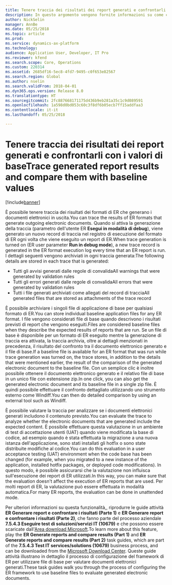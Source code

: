 ```yaml
---
title: Tenere traccia dei risultati dei report generati e confrontarli con i valori di base
description: In questo argomento vengono fornite informazioni su come confrontare i risultati dei report di ER generati con i valori di report di base.
author: NickSelin
manager: AnnBe
ms.date: 05/25/2018
ms.topic: article
ms.prod: 
ms.service: dynamics-ax-platform
ms.technology: 
audience: Application User, Developer, IT Pro
ms.reviewer: kfend
ms.search.scope: Core, Operations
ms.custom: 220314
ms.assetid: 2685df16-5ec8-4fd7-9495-c0f653e82567
ms.search.region: Global
ms.author: nselin
ms.search.validFrom: 2018-04-01
ms.dyn365.ops.version: Release 8.0
ms.translationtype: HT
ms.sourcegitcommit: 2fc887668171175d436b9eb281a35c1c9d089591
ms.openlocfilehash: 1a598d0bd053c60c3f8df6b05ecb7ff15addfaa3
ms.contentlocale: it-it
ms.lasthandoff: 05/25/2018

---
```


# <a name="trace-generated-report-results-and-compare-them-with-baseline-values"></a><span data-ttu-id="70357-103">Tenere traccia dei risultati dei report generati e confrontarli con i valori di base</span><span class="sxs-lookup"><span data-stu-id="70357-103">Trace generated report results and compare them with baseline values</span></span>

[!include[banner](../includes/banner.md)]

<span data-ttu-id="70357-104">È possibile tenere traccia dei risultati dei formati di ER che generano i documenti elettronici in uscita.</span><span class="sxs-lookup"><span data-stu-id="70357-104">You can trace the results of ER formats that generate outgoing electronic documents.</span></span> <span data-ttu-id="70357-105">Quando si attiva la generazione della traccia (parametro dell'utente ER **Esegui in modalità di debug**), viene generato un nuovo record di traccia nel registro di esecuzione del formato di ER ogni volta che viene eseguito un report di ER.</span><span class="sxs-lookup"><span data-stu-id="70357-105">When trace generation is turned on (ER user parameter **Run in debug mode**), a new trace record is generated in the ER format execution log every time that an ER report is run.</span></span> <span data-ttu-id="70357-106">I dettagli seguenti vengono archiviati in ogni traccia generata:</span><span class="sxs-lookup"><span data-stu-id="70357-106">The following details are stored in each trace that is generated:</span></span>

- <span data-ttu-id="70357-107">Tutti gli avvisi generati dalle regole di convalida</span><span class="sxs-lookup"><span data-stu-id="70357-107">All warnings that were generated by validation rules</span></span>
- <span data-ttu-id="70357-108">Tutti gli errori generati dalle regole di convalida</span><span class="sxs-lookup"><span data-stu-id="70357-108">All errors that were generated by validation rules</span></span> 
- <span data-ttu-id="70357-109">Tutti i file generati archiviati come allegati del record di traccia</span><span class="sxs-lookup"><span data-stu-id="70357-109">All generated files that are stored as attachments of the trace record</span></span>

<span data-ttu-id="70357-110">È possibile archiviare i singoli file di applicazione di base per qualsiasi formato di ER.</span><span class="sxs-lookup"><span data-stu-id="70357-110">You can store individual baseline application files for any ER format.</span></span> <span data-ttu-id="70357-111">I file vengono considerati file di base quando descrivono i risultati previsti di report che vengono eseguiti.</span><span class="sxs-lookup"><span data-stu-id="70357-111">Files are considered baseline files when they describe the expected results of reports that are run.</span></span> <span data-ttu-id="70357-112">Se un file di base è disponibile per un formato di ER eseguito mentre la generazione di traccia era attivata, la traccia archivia, oltre ai dettagli menzionati in precedenza, il risultato del confronto tra il documento elettronico generato e il file di base.</span><span class="sxs-lookup"><span data-stu-id="70357-112">If a baseline file is available for an ER format that was run while trace generation was turned on, the trace stores, in addition to the details that were mentioned earlier, the result of the comparison of the generated electronic document to the baseline file.</span></span> <span data-ttu-id="70357-113">Con un semplice clic è inoltre possibile ottenere il documento elettronico generato e il relativo file di base in un unico file con estensione zip.</span><span class="sxs-lookup"><span data-stu-id="70357-113">In one click, you can also get the generated electronic document and its baseline file in a single zip file.</span></span> <span data-ttu-id="70357-114">È quindi possibile effettuare il confronto dettagliato utilizzando uno strumento esterno come Windiff.</span><span class="sxs-lookup"><span data-stu-id="70357-114">You can then do detailed comparison by using an external tool such as Windiff.</span></span>

<span data-ttu-id="70357-115">È possibile valutare la traccia per analizzare se i documenti elettronici generati includono il contenuto previsto.</span><span class="sxs-lookup"><span data-stu-id="70357-115">You can evaluate the trace to analyze whether the electronic documents that are generated include the expected content.</span></span> <span data-ttu-id="70357-116">È possibile effettuare questa valutazione in un ambiente di test di accettazione utenti (UAT) quando viene modificata la base di codice, ad esempio quando è stata effettuata la migrazione a una nuova istanza dell'applicazione, sono stati installati gli hotfix o sono state distribuite modifiche al codice.</span><span class="sxs-lookup"><span data-stu-id="70357-116">You can do this evaluation in a user acceptance testing (UAT) environment when the code base has been changed (for example, when you migrated to a new instance of the application, installed hotfix packages, or deployed code modifications).</span></span> <span data-ttu-id="70357-117">In questo modo, è possibile assicurarsi che la valutazione non influisca sull'esecuzione dei report di ER utilizzati.</span><span class="sxs-lookup"><span data-stu-id="70357-117">In this way, you can make sure that the evaluation doesn't affect the execution of ER reports that are used.</span></span> <span data-ttu-id="70357-118">Per molti report di ER, la valutazione può essere effettuata in modalità automatica.</span><span class="sxs-lookup"><span data-stu-id="70357-118">For many ER reports, the evaluation can be done in unattended mode.</span></span>

<span data-ttu-id="70357-119">Per ulteriori informazioni su questa funzionalità,, riprodurre le guide attività **ER Generare report e confrontare i risultati (Parte 1)** e **ER Generare report e confrontare i risultati (Parte 2)**, che fanno parte del processo aziendale **7.5.4.3 Eseguire test di soluzioni/servizi IT (10679)** e che possono essere scaricate dall'[Area download Microsoft](https://go.microsoft.com/fwlink/?linkid=874684).</span><span class="sxs-lookup"><span data-stu-id="70357-119">To learn more about this feature, play the **ER Generate reports and compare results (Part 1)** and **ER Generate reports and compare results (Part 2)** task guides, which are part of the **7.5.4.3 Test IT services/solutions (10679)** business process, and can be downloaded from the [Microsoft Download Center](https://go.microsoft.com/fwlink/?linkid=874684).</span></span> <span data-ttu-id="70357-120">Queste guide attività illustrano in dettaglio il processo di configurazione del framework di ER per utilizzare file di base per valutare documenti elettronici generati.</span><span class="sxs-lookup"><span data-stu-id="70357-120">These task guides walk you through the process of configuring the ER framework to use baseline files to evaluate generated electronic documents.</span></span>

